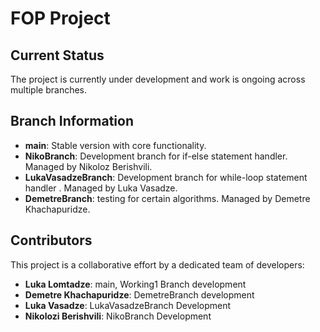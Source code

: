 # FOP Project

## Current Status
The project is currently under development and work is ongoing across multiple branches.

## Branch Information
- **main**: Stable version with core functionality.
- **NikoBranch**: Development branch for if-else statement handler. Managed by Nikoloz Berishvili.
- **LukaVasadzeBranch**: Development branch for while-loop statement handler . Managed by Luka Vasadze.
- **DemetreBranch**: testing for certain algorithms. Managed by Demetre Khachapuridze.

## Contributors
This project is a collaborative effort by a dedicated team of developers:
- **Luka Lomtadze**: main, Working1 Branch development
- **Demetre Khachapuridze**: DemetreBranch development
- **Luka Vasadze**: LukaVasadzeBranch Development
- **Nikolozi Berishvili**: NikoBranch Development
